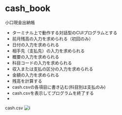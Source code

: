 # cash_book
小口現金出納帳
- ターミナル上で動作する対話型のCUIプログラムとする
- 前月残高の入力を求められる（初回のみ）
- 日付の入力を求められる
- 相手先（支払先）の入力を求められる
- 概要の入力を求められる
- 科目コードの入力を求められる
- 収入または支払の区分の入力を求められる
- 金額の入力を求められる
- 残高を計算する
- cash.csvの各項目に書き込む(科目別は支払のみ)
- cash.csvを表示してプログラムを終了する
- 
cash.csv
![i](https://user-images.githubusercontent.com/74661026/150636846-45be179e-de73-4837-a3fd-a8614660a5e3.png)

